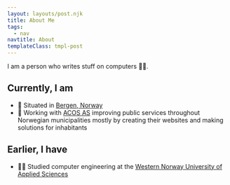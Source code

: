 ```yaml
---
layout: layouts/post.njk
title: About Me
tags:
  - nav
navtitle: About
templateClass: tmpl-post
---
```


I am a person who writes stuff on computers 👩‍💻.

## Currently, I am

- 🏡 Situated in [Bergen, Norway](https://www.google.com/maps/place/Bergen/@60.3652306,5.1490003,10z/data=!3m1!4b1!4m5!3m4!1s0x46390d4966767d77:0x9e42a03eb4de0a08!8m2!3d60.3912628!4d5.3220544)
- 🏢 Working with [ACOS AS](https://www.acos.no) improving public services throughout Norwegian municipalities mostly by creating their websites and making solutions for inhabitants

## Earlier, I have

- 👩‍🎓 Studied computer engineering at the [Western Norway University of Applied Sciences](https://www.hvl.no/en/)
